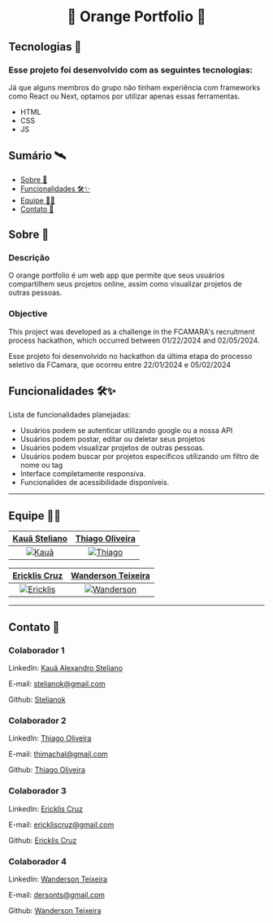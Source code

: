 <h1 align="center">🧡 Orange Portfolio 🧡 </h1>

## Tecnologias 🚀

### Esse projeto foi desenvolvido com as seguintes tecnologias:

Já que alguns membros do grupo não tinham experiência com frameworks como React ou Next, optamos 
por utilizar apenas essas ferramentas.

- HTML
- CSS
- JS

## Sumário 🛰

- [Sobre 📖](#Sobre)
- [Funcionalidades 🛠✨](#Funcionalidades)
- [Equipe 👨‍💻](#Equipe)
- [Contato 💼](#Contato)


## Sobre 📖

### Descrição

O orange portfolio é um web app que permite que seus usuários compartilhem seus projetos online, assim como visualizar projetos de outras pessoas.

### Objective

This project was developed as a challenge in the FCAMARA's recruitment process hackathon, which occurred between 01/22/2024 and 02/05/2024.  

Esse projeto foi desenvolvido no hackathon da última etapa do processo seletivo da FCamara, que ocorreu entre 22/01/2024 e 05/02/2024

## Funcionalidades 🛠✨

Lista de funcionalidades planejadas: 

- Usuários podem se autenticar utilizando google ou a nossa API
- Usuários podem postar, editar ou deletar seus projetos
- Usuários podem visualizar projetos de outras pessoas.
- Usuários podem buscar por projetos específicos utilizando um filtro de nome ou tag
- Interface completamente responsiva.
- Funcionalides de acessibilidade disponíveis.

---

## Equipe 👨‍💻

| <a href="https://github.com/stelianok" target="_blank">**Kauã Steliano**</a> | <a href="https://github.com/stelianok" target="_blank">**Thiago Oliveira**</a>
| :---: |:---:|
| [![Kauã](https://github.com/stelianok.png)](https://github.com/stelianok)   | [![Thiago](https://github.com/Thimachal.png)](https://github.com/Thimachal)

| <a href="https://github.com/EricklisCruz" target="_blank">**Ericklis Cruz**</a> | <a href="https://github.com/eidersin" target="_blank">**Wanderson Teixeira**</a>
| :---: |:---:|
| [![Ericklis](https://github.com/EricklisCruz.png)](https://github.com/EricklisCruz)   | [![Wanderson](https://github.com/eidersin.png)](https://github.com/eidersin)

---

## Contato 💼

### Colaborador 1

LinkedIn: [Kauã Alexandro Steliano](https://www.linkedin.com/in/kauã-steliano-107620181/)

E-mail: stelianok@gmail.com

Github: [Stelianok](https://github.com/stelianok)

### Colaborador 2

LinkedIn: [Thiago Oliveira](https://www.linkedin.com/in/thiago-oliveira-tmo/)

E-mail: thimachal@gmail.com

Github: [Thiago Oliveira](https://github.com/Thimachal)

### Colaborador 3

LinkedIn: [Ericklis Cruz](https://www.linkedin.com/in/ericklis-cruz/)

E-mail: erickliscruz@gmail.com

Github: [Ericklis Cruz](erickliscruz@gmail.com)

### Colaborador 4

LinkedIn: [Wanderson Teixeira](https://www.linkedin.com/in/kauã-steliano-107620181/)

E-mail: dersonts@gmail.com

Github: [Wanderson Teixeira](https://github.com/eidersin)

